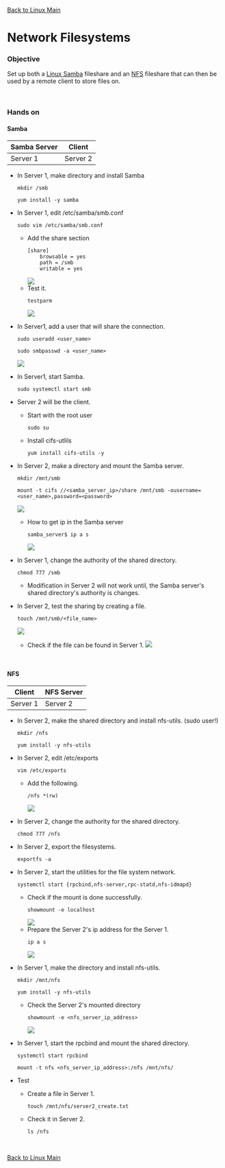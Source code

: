 [Back to Linux Main](../main.md)

# Network Filesystems

### Objective
Set up both a [Linux Samba](#samba) fileshare and an [NFS](#nfs) fileshare that can then be used by a remote client to store files on.

<br>

### Hands on
#### Samba
|Samba Server|Client|
|-|-|
|Server 1| Server 2|

* In Server 1, make directory and install Samba
  ```
  mkdir /smb
  ```
  ```
  yum install -y samba
  ```

* In Server 1, edit /etc/samba/smb.conf
  ```
  sudo vim /etc/samba/smb.conf
  ```
  * Add the share section
    ```
    [share]
        browsable = yes
        path = /smb
        writable = yes
    ```
    ![](images/001.png)
  * Test it.
    ```
    testparm
    ```
    ![](images/002.png)

* In Server1, add a user that will share the connection.
  ```
  sudo useradd <user_name>
  ```
  ```
  sudo smbpasswd -a <user_name>
  ```
  ![](images/003.png)

* In Server1, start Samba.
  ```
  sudo systemctl start smb
  ```

* Server 2 will be the client. 
  * Start with the root user
    ```
    sudo su
    ```
  * Install cifs-utlils
    ```
    yum install cifs-utils -y
    ```

* In Server 2, make a directory and mount the Samba server.
  ```
  mkdir /mnt/smb
  ```
  ```
  mount -t cifs //<samba_server_ip>/share /mnt/smb -ousername=<user_name>,password=<password>
  ```
  ![](images/005.png)
  * How to get ip in the Samba server
    ```
    samba_server$ ip a s
    ```
    ![](images/004.png)

* In Server 1, change the authority of the shared directory.
  ```
  chmod 777 /smb
  ```
  * Modification in Server 2 will not work until, the Samba server's shared directory's authority is changes.

* In Server 2, test the sharing by creating a file.
  ```
  touch /mnt/smb/<file_name>
  ```
  ![](images/006.png)
  * Check if the file can be found in Server 1.
    ![](images/007.png)


<br>

#### NFS
|Client|NFS Server|
|-|-|
|Server 1| Server 2|

* In Server 2, make the shared directory and install nfs-utils. (sudo user!)
  ```
  mkdir /nfs
  ```
  ```
  yum install -y nfs-utils
  ```

* In Server 2, edit /etc/exports
  ```
  vim /etc/exports
  ```
  * Add the following.
    ```
    /nfs *(rw)
    ```
    ![](images/008.png)

* In Server 2, change the authority for the shared directory.
  ```
  chmod 777 /nfs
  ```

* In Server 2, export the filesystems.
  ```
  exportfs -a
  ```

* In Server 2, start the utilities for the file system network.
  ```
  systemctl start {rpcbind,nfs-server,rpc-statd,nfs-idmapd}
  ```
  * Check if the mount is done successfully.
    ```
    showmount -e localhost
    ```
    ![](images/009.png)
  * Prepare the Server 2's ip address for the Server 1.
    ```
    ip a s
    ```
    ![](images/010.png)

* In Server 1, make the directory and install nfs-utils.
  ```
  mkdir /mnt/nfs
  ```
  ```
  yum install -y nfs-utils
  ```
  * Check the Server 2's mounted directory
    ```
    showmount -e <nfs_server_ip_address>
    ```
    ![](images/011.png)

* In Server 1, start the rpcbind and mount the shared directory.
  ```
  systemctl start rpcbind
  ```
  ```
  mount -t nfs <nfs_server_ip_address>:/nfs /mnt/nfs/
  ```

* Test
  * Create a file in Server 1.
    ```
    touch /mnt/nfs/server2_create.txt
    ```
  * Check it in Server 2.
    ```
    ls /nfs
    ```


<br>

[Back to Linux Main](../main.md)
